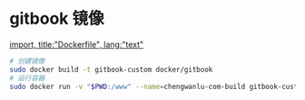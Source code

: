 # gitbook 镜像

[import, title:"Dockerfile", lang:"text"](Dockerfile)

```bash
# 创建镜像
sudo docker build -t gitbook-custom docker/gitbook
# 运行容器
sudo docker run -v "$PWD:/www" --name=chengwanlu-com-build gitbook-custom
```
